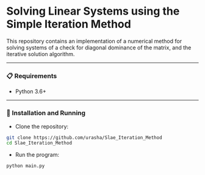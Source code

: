 # Solving Linear Systems using the Simple Iteration Method

This repository contains an implementation of a numerical method for solving systems of  a check for diagonal dominance of the matrix, and the iterative solution algorithm.

<hr>

### 📋 Requirements
- Python 3.6+

<hr>

### 🚀 Installation and Running
- Clone the repository:
```bash
git clone https://github.com/urasha/Slae_Iteration_Method
cd Slae_Iteration_Method
```

- Run the program:
```bash
python main.py
```
